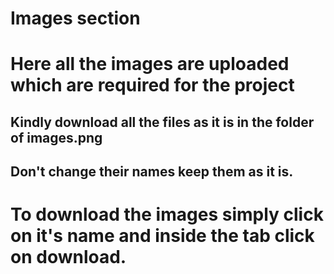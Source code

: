 # Images section
# Here all the images are uploaded which are required for the project

## Kindly download all the files as it is in the folder of images.png 

## Don't change their names keep them as it is.

# To download the images simply click on it's name and inside the tab click on download.
